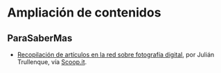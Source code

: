 # Ampliación de contenidos

## ParaSaberMas

*   [Recopilación de artículos en la red sobre fotografía digital](http://www.scoop.it/t/fotografia-by-maite-carnicero-catalan), por Julián Trullenque, vía [Scoop.it](http://www.scoop.it).

